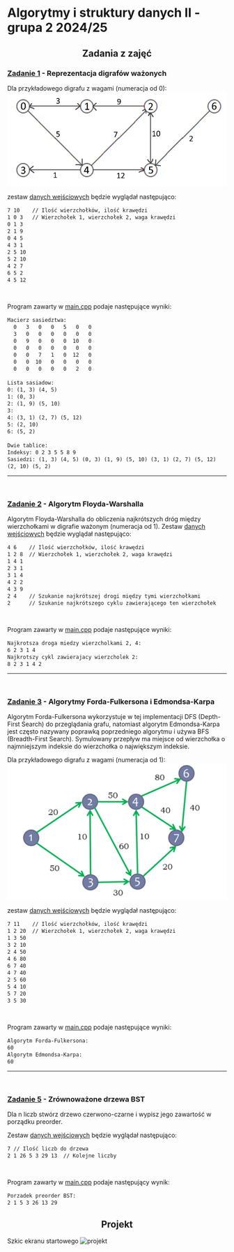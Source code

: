 # Algorytmy i struktury danych II - grupa 2 2024/25

## <div align="center">Zadania z zajęć</div>

### [Zadanie 1](https://github.com/EustachyGra/AISD2_projekt/tree/main/Zadanie%201) - Reprezentacja digrafów ważonych

Dla przykładowego digrafu z wagami (numeracja od 0):
![](https://raw.githubusercontent.com/EustachyGra/AISD2_projekt/refs/heads/main/Zadanie%201/graf_test.jpg)

zestaw [danych wejściowych](https://github.com/EustachyGra/AISD2_projekt/blob/main/Zadanie%201/test.txt) będzie wyglądał następująco:
```
7 10    // Ilość wierzchołków, ilość krawędzi
1 0 3   // Wierzchołek 1, wierzchołek 2, waga krawędzi
0 1 3
2 1 9
0 4 5
4 3 1
2 5 10
5 2 10
4 2 7
6 5 2
4 5 12
```
<br>

Program zawarty w [main.cpp](https://github.com/EustachyGra/AISD2_projekt/blob/main/Zadanie%201/main.cpp) podaje następujące wyniki:

```
Macierz sasiedztwa:
  0   3   0   0   5   0   0
  3   0   0   0   0   0   0
  0   9   0   0   0  10   0
  0   0   0   0   0   0   0
  0   0   7   1   0  12   0
  0   0  10   0   0   0   0
  0   0   0   0   0   2   0

Lista sasiadow:
0: (1, 3) (4, 5)
1: (0, 3)
2: (1, 9) (5, 10)
3:
4: (3, 1) (2, 7) (5, 12)
5: (2, 10)
6: (5, 2)

Dwie tablice:
Indeksy: 0 2 3 5 5 8 9
Sasiedzi: (1, 3) (4, 5) (0, 3) (1, 9) (5, 10) (3, 1) (2, 7) (5, 12) (2, 10) (5, 2)
```
---
<br>

### [Zadanie 2](https://github.com/EustachyGra/AISD2_projekt/tree/main/Zadanie%202) - Algorytm Floyda-Warshalla
Algorytm Floyda-Warshalla do obliczenia najkrótszych dróg między wierzchołkami w digrafie ważonym (numeracja od 1). Zestaw [danych wejściowych](https://github.com/EustachyGra/AISD2_projekt/blob/main/Zadanie%202/input.txt) będzie wyglądał następująco:
```
4 6    // Ilość wierzchołków, ilość krawędzi
1 2 8  // Wierzchołek 1, wierzchołek 2, waga krawędzi
1 4 1
2 3 1
3 1 4
4 2 2
4 3 9
2 4    // Szukanie najkrótszej drogi między tymi wierzchołkami
2      // Szukanie najkrótszego cyklu zawierającego ten wierzchołek
```
<br>

Program zawarty w [main.cpp](https://github.com/EustachyGra/AISD2_projekt/blob/main/Zadanie%202/main.cpp) podaje następujące wyniki:
```
Najkrotsza droga miedzy wierzcholkami 2, 4:
6 2 3 1 4 
Najkrotszy cykl zawierajacy wierzcholek 2:
8 2 3 1 4 2
```
---
<br>

### [Zadanie 3](https://github.com/EustachyGra/AISD2_projekt/tree/main/Zadanie%203) - Algorytmy Forda-Fulkersona i Edmondsa-Karpa
Algorytm Forda-Fulkersona wykorzystuje w tej implementacji DFS (Depth-First Search) do przeglądania grafu, natomiast algorytm Edmondsa-Karpa jest często nazywany poprawką poprzedniego algorytmu i używa BFS (Breadth-First Search). Symulowany przepływ ma miejsce od wierzchołka o najmniejszym indeksie do wierzchołka o największym indeksie.

Dla przykładowego digrafu z wagami (numeracja od 1):
![](https://raw.githubusercontent.com/EustachyGra/AISD2_projekt/refs/heads/main/Zadanie%203/graf.jpg)

zestaw [danych wejściowych](https://github.com/EustachyGra/AISD2_projekt/blob/main/Zadanie%203/input.txt) będzie wyglądał następująco:

```
7 11    // Ilość wierzchołków, ilość krawędzi
1 2 20  // Wierzchołek 1, wierzchołek 2, waga krawędzi
1 3 50
3 2 10
2 4 50
4 6 80
6 7 40
4 7 40
2 5 60
5 4 10
5 7 20
3 5 30
```
<br>

Program zawarty w [main.cpp](https://github.com/EustachyGra/AISD2_projekt/blob/main/Zadanie%203/main.cpp) podaje następujące wyniki:
```
Algorytm Forda-Fulkersona:
60
Algorytm Edmondsa-Karpa:
60
```
---
<br>

### [Zadanie 5](https://github.com/EustachyGra/AISD2_projekt/tree/main/Zadanie%203) - Zrównoważone drzewa BST
Dla n liczb stwórz drzewo czerwono-czarne i wypisz jego zawartość w porządku preorder. 

Zestaw [danych wejściowych](https://github.com/EustachyGra/AISD2_projekt/blob/main/Zadanie%205/input.txt) będzie wyglądał następująco:

```
7 // Ilość liczb do drzewa
2 1 26 5 3 29 13  // Kolejne liczby
```
<br>

Program zawarty w [main.cpp](https://github.com/EustachyGra/AISD2_projekt/blob/main/Zadanie%205/main.cpp) podaje następujący wynik:
```
Porzadek preorder BST:
2 1 5 3 26 13 29
```

## <div align="center">Projekt</div>
Szkic ekranu startowego
![projekt](https://github.com/user-attachments/assets/612a03da-bd39-45fa-8906-d47230927e29)
